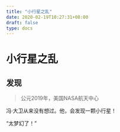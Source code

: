 ```yaml
---
title: "小行星之乱"
date: 2020-02-19T10:27:31+08:00
draft: false
type: docs
---
```


# 小行星之乱

## 发现

> 公元2019年，美国NASA航天中心

冯·大卫从来没有想过。他，会发现一颗小行星！

“太梦幻了！”